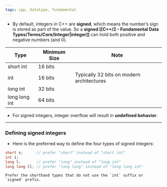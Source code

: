 ```yaml
---
tags: cpp, datatype, fundamental
---
```


- By default, integers in C++ are **signed**, which means the number’s sign is stored as part of the value. So a **signed [[C++/2 - Fundamental Data Types/Terms/Core/Integer|integer]]** can hold both positive and negative numbers (and 0).

|Type|Minimum Size|Note|
|---|---|---|
|short int|16 bits||
|int|16 bits|Typically 32 bits on modern architectures|
|long int|32 bits||
|long long int|64 bits||

- For signed integers, integer overflow will result in **undefined behavior**.

---

### Defining signed integers
- Here is the preferred way to define the four types of signed integers:

```cpp
short s;      // prefer "short" instead of "short int"
int i;
long l;       // prefer "long" instead of "long int"
long long ll; // prefer "long long" instead of "long long int"
```

```ad-note
Prefer the shorthand types that do not use the `int` suffix or `signed` prefix.
```
